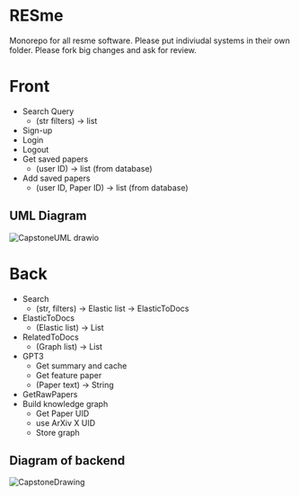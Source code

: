 # RESme
Monorepo for all resme software. Please put indiviudal systems in their own folder. Please fork big changes and ask for review.

# Front
- Search Query 
  - (str filters) -> list
- Sign-up
- Login
- Logout
- Get saved papers 
  - (user ID) -> list (from database)
- Add saved papers
  - (user ID, Paper ID) -> list (from database)
## UML Diagram
![CapstoneUML drawio](https://user-images.githubusercontent.com/59324140/193092660-a1c0e398-ba30-4bfe-a52d-1999c06d45fd.png)

# Back
- Search
  - (str, filters) -> Elastic list -> ElasticToDocs
- ElasticToDocs
  - (Elastic list) -> List
- RelatedToDocs 
  - (Graph list) -> List
- GPT3
  - Get summary and cache
  - Get feature paper 
  - (Paper text) -> String
- GetRawPapers
- Build knowledge graph
  - Get Paper UID
  - use ArXiv X UID
  - Store graph
## Diagram of backend
![CapstoneDrawing](https://user-images.githubusercontent.com/59324140/193089770-f5841c2a-b9b0-4ec8-aad4-a419ff66e5ce.png)
